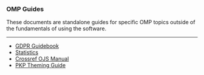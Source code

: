 
### OMP Guides

These documents are standalone guides for specific OMP topics outside of the fundamentals of using the software.

---

- [GDPR  Guidebook](gdpr/en/gdpr-pkp-guide.pdf)
- [Statistics](admin-guide/en/statistics.md)
- [Crossref OJS Manual](crossref-ojs-manual/en/issues.md)
- [PKP Theming Guide](/pkp-theming-guide/)
<!--- [Getting Found, Staying Found](/getting-found-staying-found/en/)-->
